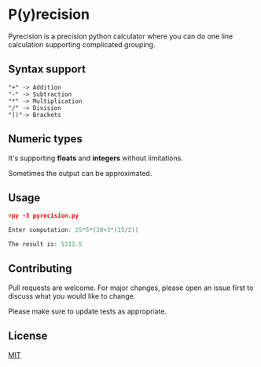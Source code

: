 # P(y)recision

Pyrecision is a precision python calculator where you can do one line calculation supporting complicated grouping.

## Syntax support
```
"+" -> Addition
"-" -> Subtraction
"*" -> Multiplication
"/" -> Division
"()"-> Brackets
```
## Numeric types
It's supporting **floats** and **integers** without 
limitations.

Sometimes the output can be approximated.

## Usage

```cpp
#py -3 pyrecision.py

Enter computation: 25*5*(20+3*(15/2))

The result is: 5312.5
```

## Contributing
Pull requests are welcome. For major changes, please open an issue first to discuss what you would like to change.

Please make sure to update tests as appropriate.

## License
[MIT](https://choosealicense.com/licenses/mit/)
